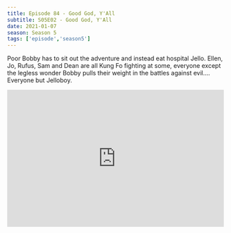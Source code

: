 ```yaml
---
title: Episode 84 - Good God, Y'All
subtitle: S05E02 - Good God, Y'All
date: 2021-01-07
season: Season 5
tags: ['episode','season5']
---
```


Poor Bobby has to sit out the adventure and instead eat hospital Jello. Ellen, Jo, Rufus, Sam and Dean are all Kung Fo fighting at some, everyone except the legless wonder Bobby pulls their weight in the battles against evil.... Everyone but Jelloboy.  

<iframe src="https://cast.rocks/player/27557/Supernatural-84-Good-God-Yall.mp3?episodeTitle=Episode%2084%20-%20Good%20God%2C%20Y'All!&podcastTitle=Couple%20of%20Idjits&episodeDate=January%208th%2C%202021&imageURL=https%3A%2F%2Fcast.rocks%2Fhosting%2F27557%2Ffeeds%2FCAURZ.jpg" style="border: none; min-height: 265px; max-height: 320px; max-width: 558px; min-width: 270px; width: 100%; height: 100%;" scrollbars="no"></iframe>

